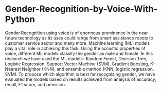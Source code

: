# Gender-Recognition-by-Voice-With-Python
Gender Recognition using voice is of enormous prominence in the near future technology as its uses could range from smart assistance robots to customer service sector and many more. Machine learning (ML) models play a vital role in achieving this task. Using the acoustic properties of voice, different ML models classify the gender as male and female. In this research we have used the ML models- Random Forest, Decision Tree, Logistic Regression, Support Vector Machine (SVM), Gradient Boosting, K-Nearest Neighbor (KNN), and ensemble method (KNN, logistic regression, SVM). To propose which algorithm is best for recognizing gender, we have evaluated the models based on results achieved from analysis of accuracy, recall, F1 score, and precision.
